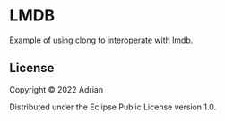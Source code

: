 # LMDB

Example of using clong to interoperate with lmdb.

## License

Copyright © 2022 Adrian

Distributed under the Eclipse Public License version 1.0.
